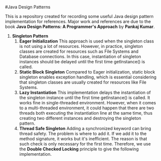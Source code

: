 #Java Design Patterns

This is a repository created for recording some useful Java design pattern implementation for references.
Major work and references are due to the book **Java Design Patterns: A Programmer's Approach** by **Pankaj Kumar**.

1. **Singleton Pattern**
    1. **Eager Initialization**
        This approach is used when the singleton class is not using a lot of resources. However, in practice, singleton classes are created for resources such as File Systems and Database connections. In this case, instantiation of singleton instances should be delayed until the first time getInstance() is called.
    2. **Static Block Singleton**
        Compared to Eager initialization, static block singleton enables exception handling, which is essential considering that singleton classes are usually created for resources like File Systems.
    3. **Lazy Instantiation**
        This implementation delays the instantiation of the singleton instance until the first time getInstance() is called.
        It works fine in single-threaded environment. However, when it comes to a multi-threaded environment, it could happen that there are two threads both executing the instantiation line at the same time, thus creating two different instances and destroying the singleton pattern.
    4. **Thread Safe Singleton**
        Adding a synchronized keyword can bring thread safety. The problem is where to add it. If we add it to the method signature, it works but it's inefficient. The reason is that such check is only necessary for the first time. Therefore, we use the **Double Checked Locking** principle to give the following implementation.